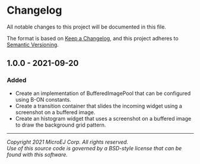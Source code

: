 # Changelog

All notable changes to this project will be documented in this file.

The format is based on [Keep a Changelog](https://keepachangelog.com/en/1.0.0/),
and this project adheres to [Semantic Versioning](https://semver.org/spec/v2.0.0.html).

## 1.0.0 - 2021-09-20

### Added

- Create an implementation of BufferedImagePool that can be configured using B-ON constants.
- Create a transition container that slides the incoming widget using a screenshot on a buffered image.
- Create an histogram widget that uses a screenshot on a buffered image to draw the background grid pattern.

---  
_Copyright 2021 MicroEJ Corp. All rights reserved._  
_Use of this source code is governed by a BSD-style license that can be found with this software._  